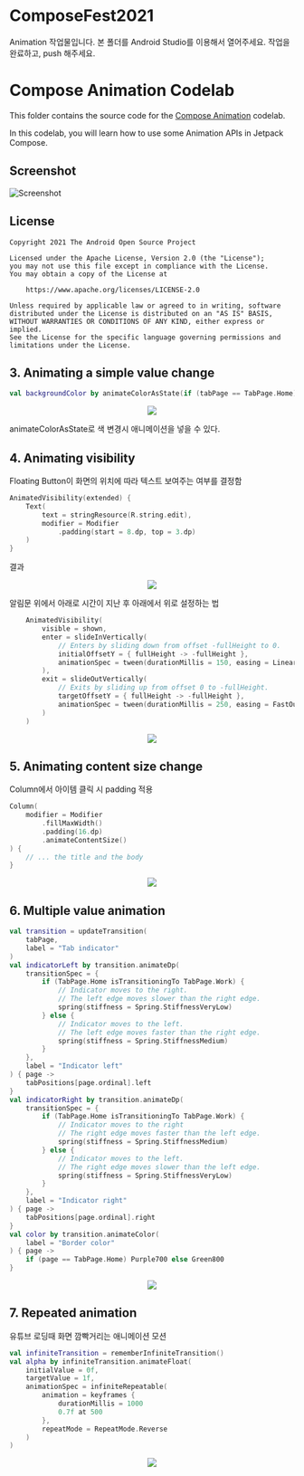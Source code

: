 # ComposeFest2021
Animation 작업물입니다.
본 폴더를 Android Studio를 이용해서 열어주세요.
작업을 완료하고, push 해주세요.

# Compose Animation Codelab

This folder contains the source code for the
[Compose Animation](https://developer.android.com/codelabs/android-compose-animation)
codelab.

In this codelab, you will learn how to use some Animation APIs in Jetpack Compose.

## Screenshot

![Screenshot](screenshots/app.png)

## License

```
Copyright 2021 The Android Open Source Project

Licensed under the Apache License, Version 2.0 (the "License");
you may not use this file except in compliance with the License.
You may obtain a copy of the License at

    https://www.apache.org/licenses/LICENSE-2.0

Unless required by applicable law or agreed to in writing, software
distributed under the License is distributed on an "AS IS" BASIS,
WITHOUT WARRANTIES OR CONDITIONS OF ANY KIND, either express or implied.
See the License for the specific language governing permissions and
limitations under the License.
```
## 3. Animating a simple value change
```kotlin
val backgroundColor by animateColorAsState(if (tabPage == TabPage.Home) Purple100 else Green300)
```
<p align="center"><img src="https://developer.android.com/codelabs/jetpack-compose-animation/img/6946feb47acc2cc6.gif?authuser=4"></p>
animateColorAsState로 색 변경시 애니메이션을 넣을 수 있다. <br>

## 4. Animating visibility
Floating Button이 화면의 위치에 따라 텍스트 보여주는 여부를 결정함
```kotlin
AnimatedVisibility(extended) {
    Text(
        text = stringResource(R.string.edit),
        modifier = Modifier
            .padding(start = 8.dp, top = 3.dp)
    )
}
```
결과
<p align="center"><img src="https://developer.android.com/codelabs/jetpack-compose-animation/img/37a613b87156bfbe.gif?authuser=4"></p>

알림문 위에서 아래로 시간이 지난 후 아래에서 위로 설정하는 법
```kotlin
    AnimatedVisibility(
        visible = shown,
        enter = slideInVertically(
            // Enters by sliding down from offset -fullHeight to 0.
            initialOffsetY = { fullHeight -> -fullHeight },
            animationSpec = tween(durationMillis = 150, easing = LinearOutSlowInEasing)
        ),
        exit = slideOutVertically(
            // Exits by sliding up from offset 0 to -fullHeight.
            targetOffsetY = { fullHeight -> -fullHeight },
            animationSpec = tween(durationMillis = 250, easing = FastOutLinearInEasing)
        )
    )
```
<p align="center"><img src="https://developer.android.com/codelabs/jetpack-compose-animation/img/76895615b43b9263.gif?authuser=4"></p>

## 5. Animating content size change
Column에서 아이템 클릭 시 padding 적용
```kotlin
Column(
    modifier = Modifier
        .fillMaxWidth()
        .padding(16.dp)
        .animateContentSize()
) {
    // ... the title and the body
}
```
<p align="center"><img src="https://developer.android.com/codelabs/jetpack-compose-animation/img/c0ad7381779fcb09.gif?authuser=4"></p>

## 6. Multiple value animation
```kotlin
val transition = updateTransition(
    tabPage,
    label = "Tab indicator"
)
val indicatorLeft by transition.animateDp(
    transitionSpec = {
        if (TabPage.Home isTransitioningTo TabPage.Work) {
            // Indicator moves to the right.
            // The left edge moves slower than the right edge.
            spring(stiffness = Spring.StiffnessVeryLow)
        } else {
            // Indicator moves to the left.
            // The left edge moves faster than the right edge.
            spring(stiffness = Spring.StiffnessMedium)
        }
    },
    label = "Indicator left"
) { page ->
    tabPositions[page.ordinal].left
}
val indicatorRight by transition.animateDp(
    transitionSpec = {
        if (TabPage.Home isTransitioningTo TabPage.Work) {
            // Indicator moves to the right
            // The right edge moves faster than the left edge.
            spring(stiffness = Spring.StiffnessMedium)
        } else {
            // Indicator moves to the left.
            // The right edge moves slower than the left edge.
            spring(stiffness = Spring.StiffnessVeryLow)
        }
    },
    label = "Indicator right"
) { page ->
    tabPositions[page.ordinal].right
}
val color by transition.animateColor(
    label = "Border color"
) { page ->
    if (page == TabPage.Home) Purple700 else Green800
}
```
<p align="center"><img src="https://developer.android.com/codelabs/jetpack-compose-animation/img/2ad4adbefce04ae2.gif?authuser=4"></p>

## 7. Repeated animation
유튜브 로딩때 화면 깜빡거리는 애니메이션 모션
```kotlin
val infiniteTransition = rememberInfiniteTransition()
val alpha by infiniteTransition.animateFloat(
    initialValue = 0f,
    targetValue = 1f,
    animationSpec = infiniteRepeatable(
        animation = keyframes {
            durationMillis = 1000
            0.7f at 500
        },
        repeatMode = RepeatMode.Reverse
    )
)
```
<p align="center"><img src="https://developer.android.com/codelabs/jetpack-compose-animation/img/ca4d1d5bfe87b2a9.gif?authuser=4"></p>